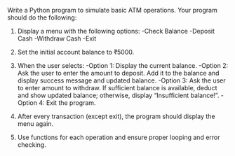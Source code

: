 Write a Python program to simulate basic ATM operations. Your program should do the following:

1. Display a menu with the following options:
  -Check Balance
  -Deposit Cash
  -Withdraw Cash
  -Exit

2. Set the initial account balance to ₹5000.

3. When the user selects:
  -Option 1: Display the current balance.
  -Option 2: Ask the user to enter the amount to deposit. Add it to the balance and display success message and updated balance.
  -Option 3: Ask the user to enter amount to withdraw. If sufficient balance is available, deduct and show updated balance; otherwise, display “Insufficient balance!”.
  -Option 4: Exit the program.

4. After every transaction (except exit), the program should display the menu again.

5. Use functions for each operation and ensure proper looping and error checking.
